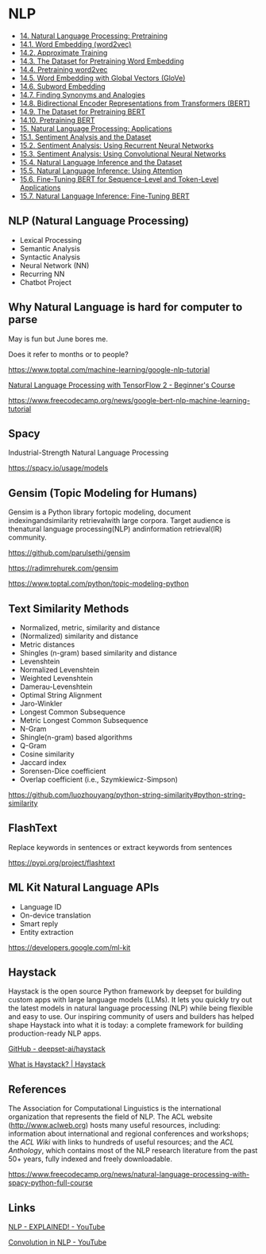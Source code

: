 # NLP

- [14. Natural Language Processing: Pretraining](https://d2l.ai/chapter_natural-language-processing-pretraining/index.html)
- [14.1. Word Embedding (word2vec)](https://d2l.ai/chapter_natural-language-processing-pretraining/word2vec.html)
- [14.2. Approximate Training](https://d2l.ai/chapter_natural-language-processing-pretraining/approx-training.html)
- [14.3. The Dataset for Pretraining Word Embedding](https://d2l.ai/chapter_natural-language-processing-pretraining/word-embedding-dataset.html)
- [14.4. Pretraining word2vec](https://d2l.ai/chapter_natural-language-processing-pretraining/word2vec-pretraining.html)
- [14.5. Word Embedding with Global Vectors (GloVe)](https://d2l.ai/chapter_natural-language-processing-pretraining/glove.html)
- [14.6. Subword Embedding](https://d2l.ai/chapter_natural-language-processing-pretraining/subword-embedding.html)
- [14.7. Finding Synonyms and Analogies](https://d2l.ai/chapter_natural-language-processing-pretraining/similarity-analogy.html)
- [14.8. Bidirectional Encoder Representations from Transformers (BERT)](https://d2l.ai/chapter_natural-language-processing-pretraining/bert.html)
- [14.9. The Dataset for Pretraining BERT](https://d2l.ai/chapter_natural-language-processing-pretraining/bert-dataset.html)
- [14.10. Pretraining BERT](https://d2l.ai/chapter_natural-language-processing-pretraining/bert-pretraining.html)
- [15. Natural Language Processing: Applications](https://d2l.ai/chapter_natural-language-processing-applications/index.html)
- [15.1. Sentiment Analysis and the Dataset](https://d2l.ai/chapter_natural-language-processing-applications/sentiment-analysis-and-dataset.html)
- [15.2. Sentiment Analysis: Using Recurrent Neural Networks](https://d2l.ai/chapter_natural-language-processing-applications/sentiment-analysis-rnn.html)
- [15.3. Sentiment Analysis: Using Convolutional Neural Networks](https://d2l.ai/chapter_natural-language-processing-applications/sentiment-analysis-cnn.html)
- [15.4. Natural Language Inference and the Dataset](https://d2l.ai/chapter_natural-language-processing-applications/natural-language-inference-and-dataset.html)
- [15.5. Natural Language Inference: Using Attention](https://d2l.ai/chapter_natural-language-processing-applications/natural-language-inference-attention.html)
- [15.6. Fine-Tuning BERT for Sequence-Level and Token-Level Applications](https://d2l.ai/chapter_natural-language-processing-applications/finetuning-bert.html)
- [15.7. Natural Language Inference: Fine-Tuning BERT](https://d2l.ai/chapter_natural-language-processing-applications/natural-language-inference-bert.html)

## NLP (Natural Language Processing)

- Lexical Processing
- Semantic Analysis
- Syntactic Analysis
- Neural Network (NN)
- Recurring NN
- Chatbot Project

## Why Natural Language is hard for computer to parse

May is fun but June bores me.

Does it refer to months or to people?

https://www.toptal.com/machine-learning/google-nlp-tutorial

[Natural Language Processing with TensorFlow 2 - Beginner's Course](https://www.youtube.com/watch?v=B2q5cRJvqI8)

https://www.freecodecamp.org/news/google-bert-nlp-machine-learning-tutorial

## Spacy

Industrial-Strength Natural Language Processing

https://spacy.io/usage/models

## Gensim (Topic Modeling for Humans)

Gensim is a Python library fortopic modeling, document indexingandsimilarity retrievalwith large corpora. Target audience is thenatural language processing(NLP) andinformation retrieval(IR) community.

https://github.com/parulsethi/gensim

https://radimrehurek.com/gensim

https://www.toptal.com/python/topic-modeling-python

## Text Similarity Methods

- Normalized, metric, similarity and distance
- (Normalized) similarity and distance
- Metric distances
- Shingles (n-gram) based similarity and distance
- Levenshtein
- Normalized Levenshtein
- Weighted Levenshtein
- Damerau-Levenshtein
- Optimal String Alignment
- Jaro-Winkler
- Longest Common Subsequence
- Metric Longest Common Subsequence
- N-Gram
- Shingle(n-gram) based algorithms
- Q-Gram
- Cosine similarity
- Jaccard index
- Sorensen-Dice coefficient
- Overlap coefficient (i.e., Szymkiewicz-Simpson)

https://github.com/luozhouyang/python-string-similarity#python-string-similarity

## FlashText

Replace keywords in sentences or extract keywords from sentences

https://pypi.org/project/flashtext

## ML Kit Natural Language APIs

- Language ID
- On-device translation
- Smart reply
- Entity extraction

https://developers.google.com/ml-kit

## Haystack

Haystack is the open source Python framework by deepset for building custom apps with large language models (LLMs). It lets you quickly try out the latest models in natural language processing (NLP) while being flexible and easy to use. Our inspiring community of users and builders has helped shape Haystack into what it is today: a complete framework for building production-ready NLP apps.

[GitHub - deepset-ai/haystack](https://github.com/deepset-ai/haystack)

[What is Haystack? | Haystack](https://haystack.deepset.ai/overview/intro)

## References

The Association for Computational Linguistics is the international organization that represents the field of NLP. The ACL website (http://www.aclweb.org) hosts many useful resources, including: information about international and regional conferences and workshops; the *ACL Wiki* with links to hundreds of useful resources; and the *ACL Anthology*, which contains most of the NLP research literature from the past 50+ years, fully indexed and freely downloadable.

https://www.freecodecamp.org/news/natural-language-processing-with-spacy-python-full-course

## Links

[NLP - EXPLAINED! - YouTube](https://www.youtube.com/watch?v=LIRwZDEMn2o)

[Convolution in NLP - YouTube](https://www.youtube.com/watch?v=AGWieLbom_g)
